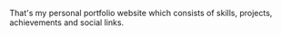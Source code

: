 That's my personal portfolio website which consists of skills, projects, achievements and social links. 

